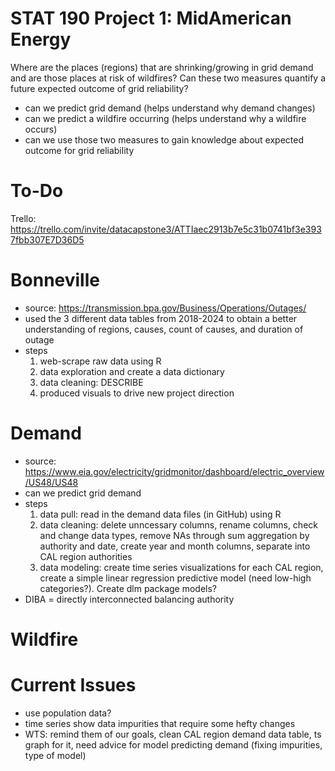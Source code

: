 # STAT 190 Project 1: MidAmerican Energy

Where are the places (regions) that are shrinking/growing in grid demand and are those places at risk of wildfires? Can these two measures quantify a future expected outcome of grid reliability?
- can we predict grid demand (helps understand why demand changes)
- can we predict a wildfire occurring (helps understand why a wildfire occurs)
- can we use those two measures to gain knowledge about expected outcome for grid reliability
  
# To-Do
Trello: https://trello.com/invite/datacapstone3/ATTIaec2913b7e5c31b0741bf3e3937fbb307E7D36D5 

# Bonneville
- source: https://transmission.bpa.gov/Business/Operations/Outages/
- used the 3 different data tables from 2018-2024 to obtain a better understanding of regions, causes, count of causes, and duration of outage
- steps
    1) web-scrape raw data using R
    2) data exploration and create a data dictionary
    3) data cleaning: DESCRIBE
    4) produced visuals to drive new project direction

# Demand
- source: https://www.eia.gov/electricity/gridmonitor/dashboard/electric_overview/US48/US48
- can we predict grid demand
- steps
    1) data pull: read in the demand data files (in GitHub) using R
    2) data cleaning: delete unncessary columns, rename columns, check and change data types, remove NAs through sum aggregation by authority and date, create year and month columns, separate into CAL region authorities 
    4) data modeling: create time series visualizations for each CAL region, create a simple linear regression predictive model (need low-high categories?). Create dlm package models?
 - DIBA = directly interconnected balancing authority

# Wildfire

# Current Issues
- use population data?
- time series show data impurities that require some hefty changes
- WTS: remind them of our goals, clean CAL region demand data table, ts graph for it, need advice for model predicting demand (fixing impurities, type of model)

